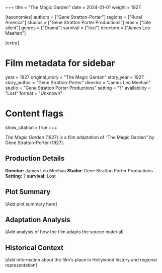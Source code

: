 +++
title = "The Magic Garden"
date = 2024-01-01
weight = 1927

[taxonomies]
authors = ["Gene Stratton-Porter"]
regions = ["Rural America"]
studios = ["Gene Stratton Porter Productions"]
eras = ["late silent"]
genres = ["Drama"]
survival = ["lost"]
directors = ["James Leo Meehan"]

[extra]
# Film metadata for sidebar
year = 1927
original_story = "The Magic Garden"
story_year = 1927
story_author = "Gene Stratton-Porter"
director = "James Leo Meehan"
studio = "Gene Stratton Porter Productions"
setting = "?"
availability = "Lost"
format = "Unknown"

# Content flags
show_citation = true
+++

*The Magic Garden* (1927) is a film adaptation of "The Magic Garden" by Gene Stratton-Porter (1927).

## Production Details

**Director:** James Leo Meehan
**Studio:** Gene Stratton Porter Productions
**Setting:** ?
**survival:** Lost

## Plot Summary

[Add plot summary here]

## Adaptation Analysis

[Add analysis of how the film adapts the source material]

## Historical Context

[Add information about the film's place in Hollywood history and regional representation]